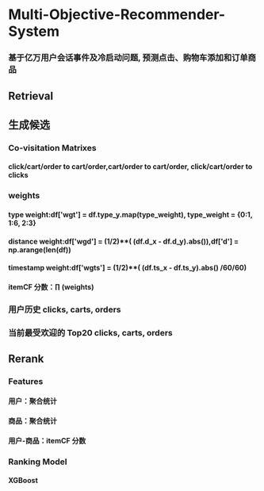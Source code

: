# Multi-Objective-Recommender-System
### 基于亿万用户会话事件及冷启动问题, 预测点击、购物车添加和订单商品
## Retrieval
## 生成候选
### Co-visitation Matrixes
#### click/cart/order to cart/order,cart/order to cart/order, click/cart/order to clicks
### weights
#### type weight:df['wgt'] = df.type_y.map(type_weight), type_weight = {0:1, 1:6, 2:3} 
#### distance weight:df['wgd'] = (1/2)**( (df.d_x - df.d_y).abs()),df['d'] = np.arange(len(df))  
#### timestamp weight:df['wgts'] = (1/2)**( (df.ts_x - df.ts_y).abs() /60/60)
#### itemCF 分数：∏ (weights)
### 用户历史 clicks, carts, orders 
###  当前最受欢迎的 Top20 clicks, carts, orders
## Rerank
### Features
#### 用户：聚合统计
#### 商品：聚合统计
#### 用户-商品：itemCF 分数
### Ranking Model
#### XGBoost
